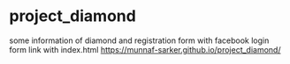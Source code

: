 # project_diamond
some information of diamond and registration form with facebook login form link with index.html
https://munnaf-sarker.github.io/project_diamond/
